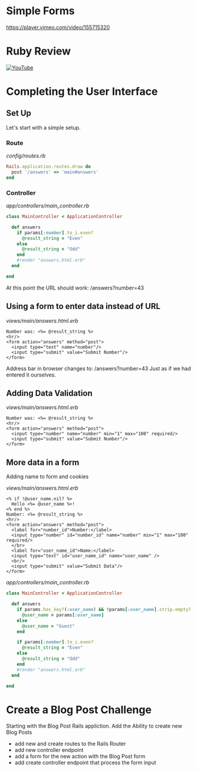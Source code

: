 # Simple Forms

https://player.vimeo.com/video/155715320

# Ruby Review

[![YouTube](http://img.youtube.com/vi/-CDpoSQTme0/0.jpg)](https://www.youtube.com/watch?v=-CDpoSQTme0)

# Completing the User Interface

## Set Up
Let's start with a simple setup.

### Route

*config/routes.rb*

```ruby
Rails.application.routes.draw do
  post '/answers' => 'main#answers'
end
```

### Controller

*app/controllers/main_controller.rb*

```ruby
class MainController < ApplicationController

  def answers
    if params[:number].to_i.even?
      @result_string = "Even"
    else
      @result_string = "Odd"
    end
    #render "answers.html.erb"
  end

end
```

At this point the URL should work: /answers?number=43

## Using a form to enter data instead of URL

*views/main/answers.html.erb*

```erb
Number was: <%= @result_string %>
<hr/>
<form action="answers" method="post">
  <input type="text" name="number"/>
  <input type="submit" value="Submit Number"/>
</form>
```

Address bar in browser changes to: /answers?number=43
Just as if we had entered it ourselves.

## Adding Data Validation

*views/main/answers.html.erb*

```erb
Number was: <%= @result_string %>
<hr/>
<form action="answers" method="post">
  <input type="number" name="number" min="1" max="100" required/>
  <input type="submit" value="Submit Number"/>
</form>
```

## More data in a form
Adding name to form and cookies

*views/main/answers.html.erb*

```erb
<% if !@user_name.nil? %>
  Hello <%= @user_name %>!
<% end %>
Number: <%= @result_string %>
<hr/>
<form action="answers" method="post">
  <label for="number_id">Number:</label>
  <input type="number" id="number_id" name="number" min="1" max="100" required/>
  </br>
  <label for="user_name_id">Name:</label>
  <input type="text" id="user_name_id" name="user_name" />
  <br/>
  <input type="submit" value="Submit Data"/>
</form>
```

*app/controllers/main_controller.rb*

```ruby
class MainController < ApplicationController

  def answers
    if params.has_key?(:user_name) && !params[:user_name].strip.empty?
      @user_name = params[:user_name]
    else
      @user_name = "Guest"
    end

    if params[:number].to_i.even?
      @result_string = "Even"
    else
      @result_string = "Odd"
    end
    #render "answers.html.erb"
  end

end
```

# Create a Blog Post Challenge
Starting with the Blog Post Rails appliction.  Add the Ability to create new Blog Posts
- add new and create routes to the Rails Router
- add new controller endpoint
- add a form for the new action with the Blog Post form
- add create controller endpoint that process the form input 
